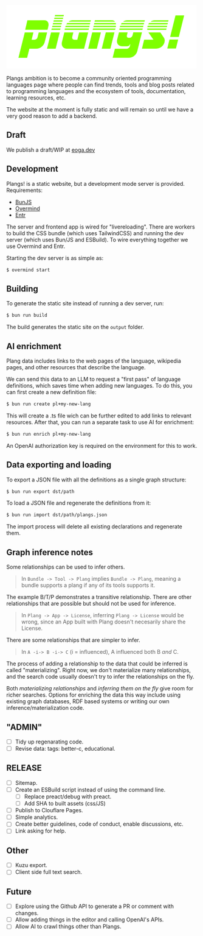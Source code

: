 ![Plangs!](packages/server/static/images/plangs-dark.svg)

Plangs ambition is to become a community oriented programming languages page where people can find trends, tools and blog posts related to programming languages and the ecosystem of tools, documentation, learning resources, etc.

The website at the moment is fully static and will remain so until we have a very good reason to add a backend.

## Draft

We publish a draft/WIP at [eoga.dev](https://eoga.dev)

## Development

Plangs! is a static website, but a development mode server is provided.
Requirements:

* [BunJS](https://bun.sh/)
* [Overmind](https://github.com/DarthSim/overmind)
* [Entr](https://github.com/eradman/entr)

The server and frontend app is wired for "livereloading". There are workers to build the CSS bundle (which uses TailwindCSS) and running the dev server (which uses Bun/JS and ESBuild). To wire everything together we use Overmind and Entr.

Starting the dev server is as simple as:

```sh
$ overmind start
```

## Building

To generate the static site instead of running a dev server, run:

```sh
$ bun run build
```

The build generates the static site on the `output` folder.

## AI enrichment

Plang data includes links to the web pages of the language, wikipedia pages, and other resources that describe the language.

We can send this data to an LLM to request a "first pass" of language definitions, which saves time when adding new languages. To do this, you can first create a new definition file:

```sh
$ bun run create pl+my-new-lang
```

This will create a .ts file wich can be further edited to add links to relevant resources.
After that, you can run a separate task to use AI for enrichment:

```sh
$ bun run enrich pl+my-new-lang
```

An OpenAI authorization key is required on the environment for this to work.

## Data exporting and loading

To export a JSON file with all the definitions as a single graph structure:

```sh
$ bun run export dst/path
```

To load a JSON file and regenerate the definitions from it:

```sh
$ bun run import dst/path/plangs.json
```

The import process will delete all existing declarations and regenerate them.

## Graph inference notes

Some relationships can be used to infer others.

> In `Bundle -> Tool -> Plang` implies `Bundle -> Plang`, meaning a bundle supports a plang if any of its tools supports it.

The example B/T/P demonstrates a transitive relationship. There are other relationships that are possible but should not be used for inference.

> In `Plang -> App -> License`, inferring `Plang -> License` would be wrong, since an App built with Plang doesn't necesarily share the License.

There are some relationships that are simpler to infer.

> In `A -i-> B -i-> C` (i = influenced), A influenced both B _and_ C.

The process of adding a relationship to the data that could be inferred is called "materializing". Right now, we don't materialize many relationships, and the search code usually doesn't try to infer the relationships on the fly.

Both *materializing relationships* and *inferring them on the fly* give room for richer searches. Options for enriching the data this way include using existing graph databases, RDF based systems or writing our own inference/materialization code.

## "ADMIN"

- [ ] Tidy up regenarating code.
- [ ] Revise data: tags: better-c, educational.

## RELEASE

- [ ] Sitemap.
- [ ] Create an ESBuild script instead of using the command line.
    - [ ] Replace preact/debug with preact.
    - [ ] Add SHA to built assets (css/JS)
- [ ] Publish to Clouflare Pages.
- [ ] Simple analytics.
- [ ] Create better guidelines, code of conduct, enable discussions, etc.
- [ ] Link asking for help.

## Other

- [ ] Kuzu export.
- [ ] Client side full text search.

## Future

- [ ] Explore using the Github API to generate a PR or comment with changes.
- [ ] Allow adding things in the editor and calling OpenAI's APIs.
- [ ] Allow AI to crawl things other than Plangs.